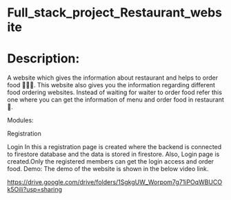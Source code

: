 # Full_stack_project_Restaurant_website
# Description:

A website which gives the information about restaurant and helps to order food 🍕🍟🍗.
This website also gives you the information regarding different food ordering websites.
Instead of waiting for waiter to order food refer this one where you can get the information of menu and order food in restaurant 🙂.

Modules:

Registration

Login
In this a registration page is created where the backend is connected to firestore database and the data is stored in firestore.
Also, Login page is created.Only the registered members can get the login access and order food.
Demo:
The demo of the website is shown in the below video link.

https://drive.google.com/drive/folders/1SgkgUW_Worpom7g71iPOqWBUCOk5OiIi?usp=sharing
